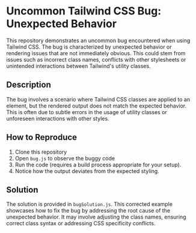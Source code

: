 # Uncommon Tailwind CSS Bug: Unexpected Behavior

This repository demonstrates an uncommon bug encountered when using Tailwind CSS. The bug is characterized by unexpected behavior or rendering issues that are not immediately obvious.  This could stem from issues such as incorrect class names, conflicts with other stylesheets or unintended interactions between Tailwind's utility classes.

## Description
The bug involves a scenario where Tailwind CSS classes are applied to an element, but the rendered output does not match the expected behavior.  This is often due to subtle errors in the usage of utility classes or unforeseen interactions with other styles.

## How to Reproduce
1. Clone this repository
2. Open `bug.js` to observe the buggy code
3. Run the code (requires a build process appropriate for your setup).
4. Notice how the output deviates from the expected styling.

## Solution
The solution is provided in `bugSolution.js`.  This corrected example showcases how to fix the bug by addressing the root cause of the unexpected behavior. It may involve adjusting the class names, ensuring correct class syntax or addressing CSS specificity conflicts.
